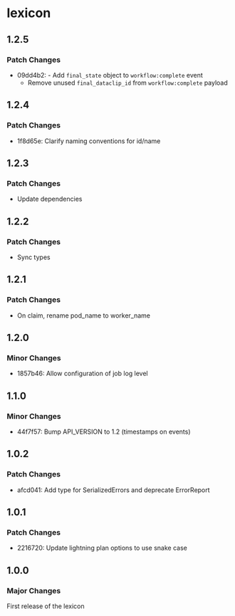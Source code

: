 # lexicon

## 1.2.5

### Patch Changes

- 09dd4b2: - Add `final_state` object to `workflow:complete` event
  - Remove unused `final_dataclip_id` from `workflow:complete` payload

## 1.2.4

### Patch Changes

- 1f8d65e: Clarify naming conventions for id/name

## 1.2.3

### Patch Changes

- Update dependencies

## 1.2.2

### Patch Changes

- Sync types

## 1.2.1

### Patch Changes

- On claim, rename pod_name to worker_name

## 1.2.0

### Minor Changes

- 1857b46: Allow configuration of job log level

## 1.1.0

### Minor Changes

- 44f7f57: Bump API_VERSION to 1.2 (timestamps on events)

## 1.0.2

### Patch Changes

- afcd041: Add type for SerializedErrors and deprecate ErrorReport

## 1.0.1

### Patch Changes

- 2216720: Update lightning plan options to use snake case

## 1.0.0

### Major Changes

First release of the lexicon
